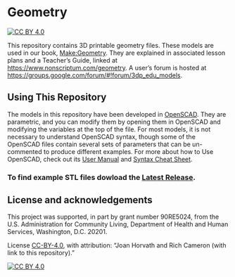 # Geometry
[![CC BY 4.0][cc-by-shield]][cc-by]

This repository contains 3D printable geometry files. These models are used in our book, [Make:Geometry](https://www.amazon.com/Make-Geometry-coding-printing-building/dp/1680456717). They are explained in associated lesson plans and a Teacher’s Guide, linked at https://www.nonscriptum.com/geometry. A user’s forum is hosted at https://groups.google.com/forum/#!forum/3dp_edu_models.

## Using This Repository

The models in this repository have been developed in [OpenSCAD](https://openscad.org/). They are parametric, and you can modify them by opening them in OpenSCAD and modifying the variables at the top of the file. For most models, it is not necessary to understand OpenSCAD syntax, though some of the OpenSCAD files contain several sets of parameters that can be un-commented to produce different examples. For more about how to Use OpenSCAD, check out its [User Manual](https://en.wikibooks.org/wiki/OpenSCAD_User_Manual) and [Syntax Cheat Sheet](https://openscad.org/cheatsheet/index.html).

### To find example STL files dowload the [Latest Release](https://github.com/whosawhatsis/Geometry/releases).

## License and acknowledgements

This project was supported, in part by grant number 90RE5024, from the U.S. Administration for Community Living, Department of Health and Human Services, Washington, D.C. 20201.

License [CC-BY-4.0][cc-by], with attribution: “Joan Horvath and Rich Cameron (with link to this repository).”

[![CC BY 4.0][cc-by-image]][cc-by]

[cc-by]: http://creativecommons.org/licenses/by/4.0/
[cc-by-image]: https://i.creativecommons.org/l/by/4.0/88x31.png
[cc-by-shield]: https://img.shields.io/badge/License-CC%20BY%204.0-lightgrey.svg